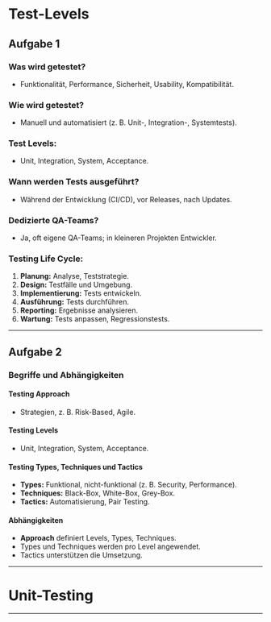 # Test-Levels
## Aufgabe 1

### Was wird getestet?
- Funktionalität, Performance, Sicherheit, Usability, Kompatibilität.

### Wie wird getestet?
- Manuell und automatisiert (z. B. Unit-, Integration-, Systemtests).

### Test Levels:
- Unit, Integration, System, Acceptance.

### Wann werden Tests ausgeführt?
- Während der Entwicklung (CI/CD), vor Releases, nach Updates.

### Dedizierte QA-Teams?
- Ja, oft eigene QA-Teams; in kleineren Projekten Entwickler.

### Testing Life Cycle:
1. **Planung:** Analyse, Teststrategie.
2. **Design:** Testfälle und Umgebung.
3. **Implementierung:** Tests entwickeln.
4. **Ausführung:** Tests durchführen.
5. **Reporting:** Ergebnisse analysieren.
6. **Wartung:** Tests anpassen, Regressionstests.

---

## Aufgabe 2

### Begriffe und Abhängigkeiten

#### Testing Approach
- Strategien, z. B. Risk-Based, Agile.

#### Testing Levels
- Unit, Integration, System, Acceptance.

#### Testing Types, Techniques und Tactics
- **Types:** Funktional, nicht-funktional (z. B. Security, Performance).
- **Techniques:** Black-Box, White-Box, Grey-Box.
- **Tactics:** Automatisierung, Pair Testing.

#### Abhängigkeiten
- **Approach** definiert Levels, Types, Techniques.
- Types und Techniques werden pro Level angewendet.
- Tactics unterstützen die Umsetzung.

---

# Unit-Testing

---
